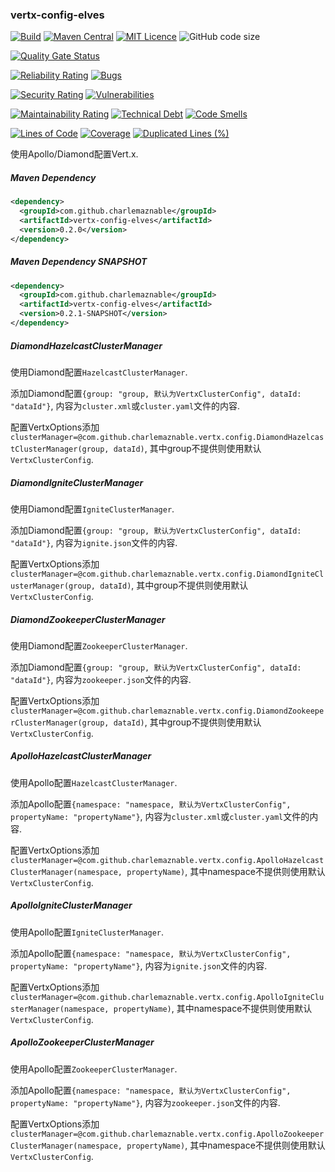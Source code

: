 ### vertx-config-elves

[![Build](https://github.com/CharLemAznable/vertx-config-elves/actions/workflows/build.yml/badge.svg)](https://github.com/CharLemAznable/vertx-config-elves/actions/workflows/build.yml)
[![Maven Central](https://maven-badges.herokuapp.com/maven-central/com.github.charlemaznable/vertx-config-elves/badge.svg)](https://maven-badges.herokuapp.com/maven-central/com.github.charlemaznable/vertx-config-elves/)
[![MIT Licence](https://badges.frapsoft.com/os/mit/mit.svg?v=103)](https://opensource.org/licenses/mit-license.php)
![GitHub code size](https://img.shields.io/github/languages/code-size/CharLemAznable/vertx-config-elves)

[![Quality Gate Status](https://sonarcloud.io/api/project_badges/measure?project=CharLemAznable_vertx-config-elves&metric=alert_status)](https://sonarcloud.io/dashboard?id=CharLemAznable_vertx-config-elves)

[![Reliability Rating](https://sonarcloud.io/api/project_badges/measure?project=CharLemAznable_vertx-config-elves&metric=reliability_rating)](https://sonarcloud.io/dashboard?id=CharLemAznable_vertx-config-elves)
[![Bugs](https://sonarcloud.io/api/project_badges/measure?project=CharLemAznable_vertx-config-elves&metric=bugs)](https://sonarcloud.io/dashboard?id=CharLemAznable_vertx-config-elves)

[![Security Rating](https://sonarcloud.io/api/project_badges/measure?project=CharLemAznable_vertx-config-elves&metric=security_rating)](https://sonarcloud.io/dashboard?id=CharLemAznable_vertx-config-elves)
[![Vulnerabilities](https://sonarcloud.io/api/project_badges/measure?project=CharLemAznable_vertx-config-elves&metric=vulnerabilities)](https://sonarcloud.io/dashboard?id=CharLemAznable_vertx-config-elves)

[![Maintainability Rating](https://sonarcloud.io/api/project_badges/measure?project=CharLemAznable_vertx-config-elves&metric=sqale_rating)](https://sonarcloud.io/dashboard?id=CharLemAznable_vertx-config-elves)
[![Technical Debt](https://sonarcloud.io/api/project_badges/measure?project=CharLemAznable_vertx-config-elves&metric=sqale_index)](https://sonarcloud.io/dashboard?id=CharLemAznable_vertx-config-elves)
[![Code Smells](https://sonarcloud.io/api/project_badges/measure?project=CharLemAznable_vertx-config-elves&metric=code_smells)](https://sonarcloud.io/dashboard?id=CharLemAznable_vertx-config-elves)

[![Lines of Code](https://sonarcloud.io/api/project_badges/measure?project=CharLemAznable_vertx-config-elves&metric=ncloc)](https://sonarcloud.io/dashboard?id=CharLemAznable_vertx-config-elves)
[![Coverage](https://sonarcloud.io/api/project_badges/measure?project=CharLemAznable_vertx-config-elves&metric=coverage)](https://sonarcloud.io/dashboard?id=CharLemAznable_vertx-config-elves)
[![Duplicated Lines (%)](https://sonarcloud.io/api/project_badges/measure?project=CharLemAznable_vertx-config-elves&metric=duplicated_lines_density)](https://sonarcloud.io/dashboard?id=CharLemAznable_vertx-config-elves)

使用Apollo/Diamond配置Vert.x.

##### Maven Dependency

```xml
<dependency>
  <groupId>com.github.charlemaznable</groupId>
  <artifactId>vertx-config-elves</artifactId>
  <version>0.2.0</version>
</dependency>
```

##### Maven Dependency SNAPSHOT

```xml
<dependency>
  <groupId>com.github.charlemaznable</groupId>
  <artifactId>vertx-config-elves</artifactId>
  <version>0.2.1-SNAPSHOT</version>
</dependency>
```

##### DiamondHazelcastClusterManager

使用Diamond配置```HazelcastClusterManager```.

添加Diamond配置```{group: "group, 默认为VertxClusterConfig", dataId: "dataId"}```, 内容为```cluster.xml```或```cluster.yaml```文件的内容.

配置VertxOptions添加```clusterManager=@com.github.charlemaznable.vertx.config.DiamondHazelcastClusterManager(group, dataId)```, 其中group不提供则使用默认```VertxClusterConfig```.


##### DiamondIgniteClusterManager

使用Diamond配置```IgniteClusterManager```.

添加Diamond配置```{group: "group, 默认为VertxClusterConfig", dataId: "dataId"}```, 内容为```ignite.json```文件的内容.

配置VertxOptions添加```clusterManager=@com.github.charlemaznable.vertx.config.DiamondIgniteClusterManager(group, dataId)```, 其中group不提供则使用默认```VertxClusterConfig```.


##### DiamondZookeeperClusterManager

使用Diamond配置```ZookeeperClusterManager```.

添加Diamond配置```{group: "group, 默认为VertxClusterConfig", dataId: "dataId"}```, 内容为```zookeeper.json```文件的内容.

配置VertxOptions添加```clusterManager=@com.github.charlemaznable.vertx.config.DiamondZookeeperClusterManager(group, dataId)```, 其中group不提供则使用默认```VertxClusterConfig```.


##### ApolloHazelcastClusterManager

使用Apollo配置```HazelcastClusterManager```.

添加Apollo配置```{namespace: "namespace, 默认为VertxClusterConfig", propertyName: "propertyName"}```, 内容为```cluster.xml```或```cluster.yaml```文件的内容.

配置VertxOptions添加```clusterManager=@com.github.charlemaznable.vertx.config.ApolloHazelcastClusterManager(namespace, propertyName)```, 其中namespace不提供则使用默认```VertxClusterConfig```.


##### ApolloIgniteClusterManager

使用Apollo配置```IgniteClusterManager```.

添加Apollo配置```{namespace: "namespace, 默认为VertxClusterConfig", propertyName: "propertyName"}```, 内容为```ignite.json```文件的内容.

配置VertxOptions添加```clusterManager=@com.github.charlemaznable.vertx.config.ApolloIgniteClusterManager(namespace, propertyName)```, 其中namespace不提供则使用默认```VertxClusterConfig```.


##### ApolloZookeeperClusterManager

使用Apollo配置```ZookeeperClusterManager```.

添加Apollo配置```{namespace: "namespace, 默认为VertxClusterConfig", propertyName: "propertyName"}```, 内容为```zookeeper.json```文件的内容.

配置VertxOptions添加```clusterManager=@com.github.charlemaznable.vertx.config.ApolloZookeeperClusterManager(namespace, propertyName)```, 其中namespace不提供则使用默认```VertxClusterConfig```.
